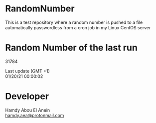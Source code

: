 # RandomNumber    
This is a test repository where a random number is pushed to a file automatically passwordless from a cron job in my Linux CentOS server    
# Random Number of the last run   
31784
      
Last update (GMT +1)    
01/20/21 00:00:02
# Developer    
Hamdy Abou El Anein   
hamdy.aea@protonmail.com
